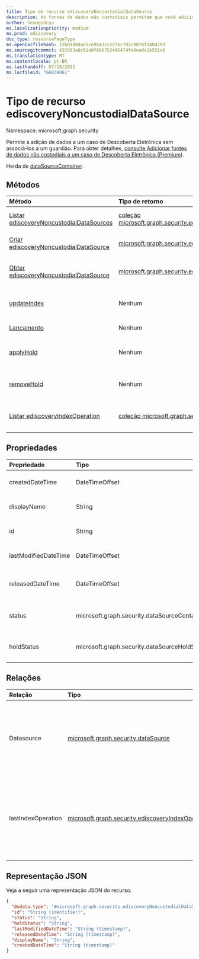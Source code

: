 ```yaml
---
title: Tipo de recurso ediscoveryNoncustodialDataSource
description: As fontes de dados não custodiais permitem que você adicione dados a um caso sem precisar associá-los a um guardião.
author: SeunginLyu
ms.localizationpriority: medium
ms.prod: ediscovery
doc_type: resourcePageType
ms.openlocfilehash: 12b01d84aa5ce9642cc227bc192cb078f1484793
ms.sourcegitcommit: 432563e8c81e0f666752445474fe8eada26551e6
ms.translationtype: MT
ms.contentlocale: pt-BR
ms.lasthandoff: 07/18/2022
ms.locfileid: "66839061"
---
```

# <a name="ediscoverynoncustodialdatasource-resource-type"></a>Tipo de recurso ediscoveryNoncustodialDataSource

Namespace: microsoft.graph.security



Permite a adição de dados a um caso de Descoberta Eletrônica sem associá-los a um guardião. Para obter detalhes, [consulte Adicionar fontes de dados não custodiais a um caso de Descoberta Eletrônica (Premium](/microsoft-365/compliance/non-custodial-data-sources)).


Herda de [dataSourceContainer](../resources/security-datasourcecontainer.md).

## <a name="methods"></a>Métodos
|Método|Tipo de retorno|Descrição|
|:---|:---|:---|
|[Listar ediscoveryNoncustodialDataSources](../api/security-ediscoverysearch-list-noncustodialsources.md)|[coleção microsoft.graph.security.ediscoveryNoncustodialDataSource](../resources/security-ediscoverynoncustodialdatasource.md)|Obtenha uma lista dos [objetos ediscoveryNoncustodialDataSource](../resources/security-ediscoverynoncustodialdatasource.md) e suas propriedades.|
|[Criar ediscoveryNoncustodialDataSource](../api/security-ediscoverysearch-post-noncustodialsources.md)|[microsoft.graph.security.ediscoveryNoncustodialDataSource](../resources/security-ediscoverynoncustodialdatasource.md)|Crie um novo [objeto ediscoveryNoncustodialDataSource](../resources/security-ediscoverynoncustodialdatasource.md) .|
|[Obter ediscoveryNoncustodialDataSource](../api/security-ediscoverynoncustodialdatasource-get.md)|[microsoft.graph.security.ediscoveryNoncustodialDataSource](../resources/security-ediscoverynoncustodialdatasource.md)|Leia as propriedades e as relações de um [objeto ediscoveryNoncustodialDataSource](../resources/security-ediscoverynoncustodialdatasource.md) .|
|[updateIndex](../api/security-ediscoverynoncustodialdatasource-updateindex.md)|Nenhum|Dispara uma indexOperation para tornar uma fonte de dados não custodiante e fontes de dados associadas pesquisáveis.|
|[Lançamento](../api/security-ediscoverynoncustodialdatasource-release.md)|Nenhum|Libere uma fonte de dados não custodiante de um caso.|
|[applyHold](../api/security-ediscoverynoncustodialdatasource-applyhold.md)|Nenhum|Inicie o processo de aplicação de retenção a fontes de dados não custodiais da Descoberta Eletrônica.|
|[removeHold](../api/security-ediscoverynoncustodialdatasource-removehold.md)|Nenhum|Inicie o processo de remoção da retenção de fontes de dados não custodiais da Descoberta Eletrônica.|
|[Listar ediscoveryIndexOperation](../api/security-ediscoverycustodian-list-lastindexoperation.md)|[coleção microsoft.graph.security.ediscoveryIndexOperation](../resources/security-ediscoveryindexoperation.md)|Obtenha uma lista da [ediscoveryIndexOperation associada](../resources/security-ediscoveryindexoperation.md) a [um ediscoveryNoncustodialDataSource](../resources/security-ediscoverynoncustodialdatasource.md).|

## <a name="properties"></a>Propriedades
|Propriedade|Tipo|Descrição|
|:---|:---|:---|
|createdDateTime|DateTimeOffset|Data e hora criadas do nonCustodialDataSource. Herdado [de microsoft.graph.security.datasourcecontainer](../resources/security-datasourcecontainer.md).|
|displayName|String|Nome de exibição do noncustodialDataSource. Herdado [de microsoft.graph.security.datasourcecontainer](../resources/security-datasourcecontainer.md).|
|id|String|Identificador exclusivo do nonCustodialDataSource. Herdado da [entidade](../resources/entity.md).|
|lastModifiedDateTime|DateTimeOffset|Data e hora da última modificação do nonCustodialDataSource. Herdado [de microsoft.graph.security.datasourcecontainer](../resources/security-datasourcecontainer.md).|
|releasedDateTime|DateTimeOffset|Data e hora em que o nonCustodialDataSource foi liberado do caso. Herdado [de microsoft.graph.security.datasourcecontainer](../resources/security-datasourcecontainer.md).|
|status|microsoft.graph.security.dataSourceContainerStatus|Status mais recente do nonCustodialDataSource. Herdado [de microsoft.graph.security.datasourcecontainer](../resources/security-datasourcecontainer.md). Os valores possíveis são: `Active` e `Released`.|
|holdStatus|microsoft.graph.security.dataSourceHoldStatus|O status de retenção do nonCustodialDataSource.Os valores possíveis são: `notApplied`, `applied`, `applying`, , `removing``partial`|

## <a name="relationships"></a>Relações
|Relação|Tipo|Descrição|
|:---|:---|:---|
|Datasource|[microsoft.graph.security.dataSource](../resources/security-datasource.md)|Fonte de usuário ou fonte de dados do site do SharePoint como fonte de dados não custodiante.|
|lastIndexOperation|[microsoft.graph.security.ediscoveryIndexOperation](../resources/security-ediscoveryindexoperation.md)|Entidade de operação que representa a indexação mais recente para a fonte de dados não custodiante.|

## <a name="json-representation"></a>Representação JSON
Veja a seguir uma representação JSON do recurso.
<!-- {
  "blockType": "resource",
  "keyProperty": "id",
  "@odata.type": "microsoft.graph.security.ediscoveryNoncustodialDataSource",
  "baseType": "microsoft.graph.security.dataSourceContainer",
  "openType": false
}
-->
``` json
{
  "@odata.type": "#microsoft.graph.security.ediscoveryNoncustodialDataSource",
  "id": "String (identifier)",
  "status": "String",
  "holdStatus": "String",
  "lastModifiedDateTime": "String (timestamp)",
  "releasedDateTime": "String (timestamp)",
  "displayName": "String",
  "createdDateTime": "String (timestamp)"
}
```
